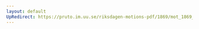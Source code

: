```yaml
---
layout: default
UpRedirect: https://pruto.im.uu.se/riksdagen-motions-pdf/1869/mot_1869__fk__55.pdf
---
```

